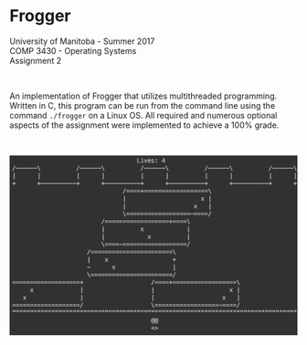 # Frogger
University of Manitoba - Summer 2017<br>
COMP 3430 - Operating Systems<br>
Assignment 2

<br>

An implementation of Frogger that utilizes multithreaded programming. Written in C, this program can be run from the command line using the command `./frogger` on a Linux OS. All required and numerous optional aspects of the assignment were implemented to achieve a 100% grade.

<br>

![](3430A2.png?raw=true)